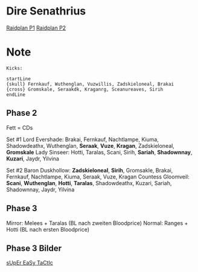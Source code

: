 # Dire Senathrius
[Raidplan P1](https://raidplan.io/plan/VKxXw3CUnLvX6CLD)
[Raidplan P2](https://raidplan.io/plan/FgO3ZTyt0zcEAsRL)

# Note

```
Kicks:

startLine
{skull} Fernkauf, Wuthenglan, Vuzwillis, Zadskieloneal, Brakai
{cross} Gromskale, Seraakdk, Kraganrg, Sceanureaves, Sirih
endLine
```

## Phase 2

Fett = CDs

Set #1
Lord Evershade: Brakai, Fernkauf, Nachtlampe, Kiuma, Shadowdeathx, Wuthenglan, **Seraak**, **Vuze**, **Kragan**, Zadskieloneal, **Gromskale**
Lady Sinseer: Hotti, Taralas, Scani, Sirih, **Sariah**, **Shadownnay**, **Kuzari**, Jaydr, Yilvina

Set #2
Baron Duskhollow: **Zadskieloneal**, **Sirih**, Gromsakle, Brakai, Fernkauf, Nachtlampe, Kiuma, Seraak, Vuze, Kragan
Countess Gloomveil: **Scani**, **Wuthenglan**, **Hotti**, **Taralas**, Shadowdeathx, Kuzari, Sariah, Shadownnay, Jaydr, Yilvina

## Phase 3

Mirror: Melees + Taralas (BL nach zweiten Bloodprice)
Normal: Ranges + Hotti (BL nach ersten Bloodprice)

## Phase 3 Bilder
[sUpEr EaSy TaCtIc](https://docs.google.com/spreadsheets/d/e/2PACX-1vTYSi1_Yio1qAvl07FSNtX1Gu6_cwkxzAHgYa3nAc8Qhi6-wF1Zl9rx0Rmz3EIijGveveuKRBOM4PDI/pubhtml)